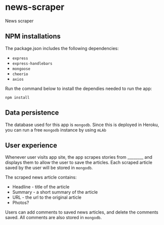 # news-scraper

News scraper

## NPM installations

The package.json includes the following dependencies:

- `express`
- `express-handlebars`
- `mongoose`
- `cheerio`
- `axios`

Run the command below to install the dependies needed to run the app:

```shell
npm install
```

## Data persistence

The database used for this app is `mongodb`. Since this is deployed in Heroku, you can run a free `mongodb` instance by using `mLAb`

## User experience

Whenever user visits app site, the app scrapes stories from ________ and displays them to allow the user to save the articles. Each scraped article saved by the user will be stored in `mongodb`.

The scraped news article contains:

- Headline - title of the article
- Summary - a short summary of the article
- URL - the url to the original article
- Photos?

Users can add comments to saved news articles, and delete the comments saved. All comments are also stored in `mongodb`.
